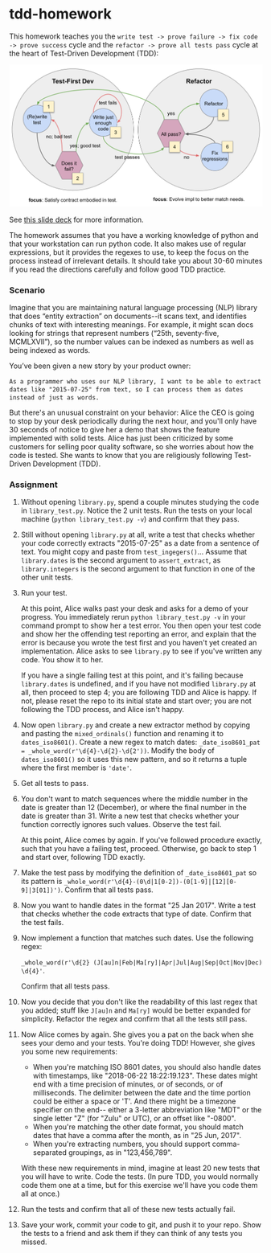 # tdd-homework

This homework teaches you the `write test -> prove failure -> fix code -> prove success`
cycle and the `refactor -> prove all tests pass` cycle at the heart of
Test-Driven Development (TDD):

![TDD cycles](tdd-cycles.png)

See [this slide deck](
https://docs.google.com/presentation/d/1eMJL074GPIWG632bq72NU0wc4I8jE1y9G-UZ-vU5SIk/edit
) for more information.

The homework assumes that you have a working knowledge of python and that your
workstation can run python code. It also makes use of regular
expressions, but it provides the regexes to use, to keep the focus on
the process instead of irrelevant details. It should take you about
30-60 minutes if you read the directions carefully and follow good TDD
practice.

### Scenario

Imagine that you are maintaining natural language processing (NLP) library
that does “entity extraction” on documents--it scans text, and identifies
chunks of text with interesting meanings. For example, it might scan docs
looking for strings that represent numbers (“25th, seventy-five, MCMLXVII”),
so the number values can be indexed as numbers as well as being indexed as
words.

You’ve been given a new story by your product owner:

    As a programmer who uses our NLP library, I want to be able to extract
    dates like "2015-07-25" from text, so I can process them as dates
    instead of just as words.

But there's an unusual constraint on your behavior: Alice the CEO is going
to stop by your desk periodically during the next hour, and you'll only
have 30 seconds of notice to give her a demo that shows the feature
implemented with solid tests. Alice has just been criticized by some
customers for selling poor quality software, so she worries about how the
code is tested. She wants to know that you are religiously following
Test-Driven Development (TDD).

### Assignment
1. Without opening `library.py`, spend a couple minutes studying the code
   in `library_test.py`. Notice the 2 unit tests. Run the tests on your
   local machine (`python library_test.py -v`) and confirm that they pass.

2. Still without opening `library.py` at all, write a test that checks
   whether your code correctly extracts "2015-07-25" as a date from a
   sentence of text. You might copy and paste from `test_ingegers()`...
   Assume that `library.dates` is the second argument
   to `assert_extract`, as `library.integers` is the second argument to
   that function in one of the other unit tests.

3. Run your test.

   At this point, Alice walks past your desk and asks for a demo of your
   progress. You immediately rerun `python library_test.py -v` in your
   command prompt to show her a test error. You then open your test code
   and show her the offending test reporting an error, and explain that
   the error is because you wrote the test first and you haven't yet
   created an implementation. Alice asks to see `library.py` to see if
   you've written any code. You show it to her.

   If you have a single failing test at this point, and it's failing
   because `library.dates` is undefined, and if you have not modified
   `library.py` at all, then proceed to step 4; you are following TDD
   and Alice is happy. If not, please reset the repo to its initial
   state and start over; you are not following the TDD process, and
   Alice isn't happy.

4. Now open `library.py` and create a new extractor method by copying
   and pasting the `mixed_ordinals()` function and renaming it to
   `dates_iso8601()`. Create a new regex to match dates: `_date_iso8601_pat
   = _whole_word(r'\d{4}-\d{2}-\d{2'))`. Modify the body of `dates_iso8601()`
   so it uses this new pattern, and so it returns a tuple where the
   first member is `'date'`.

5. Get all tests to pass.

6. You don't want to match sequences where the middle number in the
   date is greater than 12 (December), or where the final number in the
   date is greater than 31. Write a new test that checks whether your
   function correctly ignores such values. Observe the test fail.

   At this point, Alice comes by again. If you've followed procedure
   exactly, such that you have a failing test, proceed. Otherwise, go
   back to step 1 and start over, following TDD exactly.

7. Make the test pass by modifying the definition of `_date_iso8601_pat`
   so its pattern is `_whole_word(r'\d{4}-(0\d|1[0-2])-(0[1-9]|[12][0-9]|3[01])')`.
   Confirm that all tests pass.

8. Now you want to handle dates in the format "25 Jan 2017". Write a test
   that checks whether the code extracts that type of date. Confirm that
   the test fails.

9. Now implement a function that matches such dates. Use the following regex:

   ```_whole_word(r'\d{2} (J[au]n|Feb|Ma[ry]|Apr|Jul|Aug|Sep|Oct|Nov|Dec) \d{4}'```.

   Confirm that all tests pass.

10. Now you decide that you don't like the readability of this last regex
    that you added; stuff like `J[au]n` and `Ma[ry]` would be better
    expanded for simplicity. Refactor the regex and confirm that all the
    tests still pass.

11. Now Alice comes by again. She gives you a pat on the back when she sees
    your demo and your tests. You're doing TDD! However, she gives you some
    new requirements:

    * When you're matching ISO 8601 dates, you should also handle dates
      with timestamps, like "2018-06-22 18:22:19.123". These dates might
      end with a time precision of minutes, or of seconds, or of milliseconds.
      The delimiter between the date and the time portion could be either
      a space or 'T'. And there might be a timezone specifier on the end--
      either a 3-letter abbreviation like "MDT" or the single letter "Z"
      (for "Zulu" or UTC), or an offset like "-0800".
    * When you're matching the other date format, you should match dates
      that have a comma after the month, as in "25 Jun, 2017".
    * When you're extracting numbers, you should support comma-separated
      groupings, as in "123,456,789".

    With these new requirements in mind, imagine at least 20 new tests
    that you will have to write. Code the tests. (In pure TDD, you would
    normally code them one at a time, but for this exercise we'll have you
    code them all at once.)

12. Run the tests and confirm that all of these new tests actually fail.

13. Save your work, commit your code to git, and push it to your repo.
    Show the tests to a friend and ask them if they can think of any
    tests you missed.